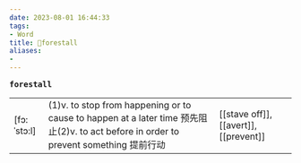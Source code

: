 ```yaml
---
date: 2023-08-01 16:44:33
tags: 
- Word
title: 📖forestall
aliases: 
- 
---
```


<pre><strong>forestall</strong></pre>
|   |   |   |
|---|---|---|
|[fɔ:ˈstɔ:l]|(1)v. to stop from happening or to cause to happen at a later time 预先阻⽌(2)v. to act before in order to prevent something 提前⾏动|[[stave off]], [[avert]], [[prevent]]|